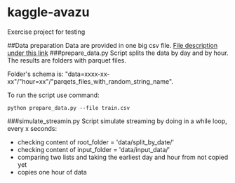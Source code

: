 # kaggle-avazu

Exercise project for testing

##Data preparation
Data are provided in one big csv file. 
[File description under this link](https://www.kaggle.com/c/avazu-ctr-prediction/data)
###prepare_data.py
Script splits the data by day and by hour.
The results are folders with parquet files.

Folder's schema is:
"data=xxxx-xx-xx"/"hour=xx"/"parqets_files_with_random_string_name".

To run the script use command:
```
python prepare_data.py --file train.csv
```

###simulate_streamin.py 
Script simulate streaming by doing in a while loop, every x seconds:
- checking content of root_folder = 'data/split_by_date/'
- checking content of input_folder = 'data/input_data/'
- comparing two lists and taking the earliest day and hour from not copied yet
- copies one hour of data